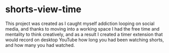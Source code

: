 # shorts-view-time
This project was created as I caught myself addiction looping on social media, and thanks to moving into a working space I had the free time and mentality to think creatively, and as a result I created a timer extension that would record on desktop YouTube how long you had been watching shorts, and how many you had watched.
